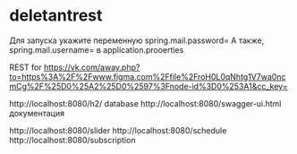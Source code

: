 # deletantrest

Для запуска укажите переменную spring.mail.password=
А также, spring.mail.username= в application.prooerties

REST for https://vk.com/away.php?to=https%3A%2F%2Fwww.figma.com%2Ffile%2FroH0L0qNhtg1V7wa0ncmCg%2F%25D0%25A2%25D0%2597%3Fnode-id%3D0%253A1&cc_key=

http://localhost:8080/h2/ database
http://localhost:8080/swagger-ui.html документация 

http://localhost:8080/slider
http://localhost:8080/schedule
http://localhost:8080/subscription
